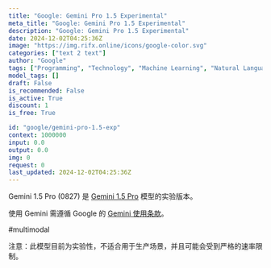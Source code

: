 ```yaml
---
title: "Google: Gemini Pro 1.5 Experimental"
meta_title: "Google: Gemini Pro 1.5 Experimental"
description: "Google: Gemini Pro 1.5 Experimental"
date: 2024-12-02T04:25:36Z
image: "https://img.rifx.online/icons/google-color.svg"
categories: ["text 2 text"]
author: "Google"
tags: ["Programming", "Technology", "Machine Learning", "Natural Language Processing", "Generative AI", "Free"]
model_tags: []
draft: False
is_recommended: False
is_active: True
discount: 1
is_free: True

id: "google/gemini-pro-1.5-exp"
context: 1000000
input: 0.0
output: 0.0
img: 0
request: 0
last_updated: 2024-12-02T04:25:36Z
---
```


Gemini 1.5 Pro (0827) 是 [Gemini 1.5 Pro](/google/gemini-pro-1.5) 模型的实验版本。

使用 Gemini 需遵循 Google 的 [Gemini 使用条款](https://ai.google.dev/terms)。

#multimodal

注意：此模型目前为实验性，不适合用于生产场景，并且可能会受到严格的速率限制。


